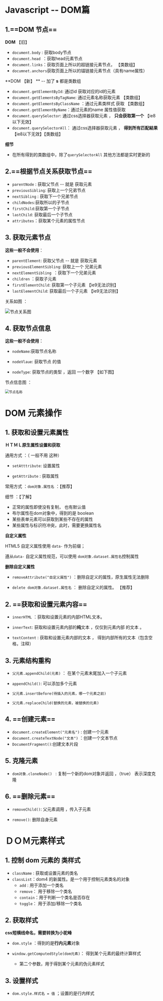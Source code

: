 # Javascript -- DOM篇

## 1.==DOM 节点==

**DOM** 【旧】

- `document.body` : 获取body节点
- `document.head `：获取head元素节点
- `document.links`：获取页面上所以的超链接元素节点， 【类数组】
- `documnet.anchors`获取页面上所以的锚链接元素节点（具有name属性）



**DOM 【新】 ** -- 加了 **s** 都是类数组 

- `document.getElementById`: 通过id 获取对应的id的元素
- `document.getElementsByTagName`: 通过元素名称获取元素 【类数组】
- `document.getElementsByClassName` ：通过元素类样式 获取 【类数组】
- `document.getElementByName`：通过元素的name 属性值获取
- `document.querySelector`: 通过css选择器获取元素 ， **只会获取第一个** 【ie8以下无效】
- `document.querySelectorAll`： 通过css选择器获取元素 ， **得到所有匹配結果**【ie8以下无效】【类数组】



**细节**

- 在所有得到的类数组中，除了`querySelectorAll` 其他方法都是实时更新的





## 2.==根据节点关系获取节点==

- `parentNode` : 获取父节点 -- 就是 获取元素
- `previousSibling`: 获取上一个兄弟节点
- `nextSibling` : 获取下一个兄弟节点
- `childNodes`:获取所以的子节点
- `firstChild`:获取第一个子节点
- `lastChild`: 获取最后一个子节点
- `attributes`：获取某个元素的属性节点



## 3. 获取元素节点 

**这些一般不会使用**：

- `parentElement`: 获取父节点  -- 就是 获取元素
- `previousElementSibling`: 获取上一个 兄弟元素
- `nextElementSibling `：获取下一个兄弟元素
- `children` ：获取子元素
- `firstElementChild`: 获取第一个子元素 【ie9无法识别】
- `lastElementChild`: 获取最后一个子元素 【ie9无法识别】



关系如图 ：

![节点关系图](D:\typora\JSmark\JSImage\节点关系图.png)





## 4. 获取节点信息

**这些一般不会使用**：

- `nodeName`:获取节点名称

- `nodeVlaue`: 获取节点 的值

- `nodeType`: 获取节点的类型 ，返回 一个数字 【如下图】 

  

节点信息图 ：

<img src="D:\typora\JSmark\JSImage\节点名称.png" alt="节点名称" style="zoom: 80%;" />





# DOM 元素操作

## 1. 获取和设置元素属性

**ＨＴＭＬ原生属性设置和获取**  

 通用方式 ：（ 一般不用 这种）

- `setAtttribute`: 设置属性

-  `getAttribute` :  获取属性



常用方式 ：`dom对象.属性名` ：【推荐】



细节 ：【了解】

- 正常的属性即使没有复制， 也有默认值
- 布尔属性在dom对象中，得到的是 boolean 
- 某些表单元素可以获取到某些不存在的属性
- 某些属性与标识符冲突，此时，需要更换属性名





**自定义属性**

HTML5 自定义属性使用 `data-` 作为前缀； 

遵从`data-` 自定义属性规范，可以使用 `dom对象.dataset.属性名`控制属性



**删除自定义属性**

- `removeAttribute("自定义属性")` ：删除自定义的属性，原生属性无法删除

- `delete dom对象.dataset.属性名` ：  删除自定义的属性。 【推荐】







## 2. ==获取和设置元素内容==

- `innerHTML` ：获取和设置元素的内部HTML文本。
- `innerText`: 获取和设置元素内部的**纯**文本 ，仅仅到元素内部 的文本 。

- `textContent` :  获取和设置元素内部的文本 ， 得到内部所有的文本（包含空格，注释）





## 3.  元素结构重构

- `父元素.appendChild(元素)` ： 在某个元素末尾加入一个子元素
- `appendChild()`: 可以添加多个元素

- `父元素.insertBefore(待插入的元素，哪一个元素之前)`

- `父元素.replaceChild(替换的元素，被替换的元素)`





## 4. ==创建元素==

- `document.createElement("元素名")` : 创建一个元素    
- `document.createTextNode("文本")` ：创建一个文本节点
- `DocumentFragment()`:创建文本片段





## 5. 克隆元素



- `dom对象.cloneNode() ` : 复制一个新的dom对象并返回 ，（true） 表示深度克隆





## 6. ==删除元素==

- `removeChild()`: 父元素调用 ，传入子元素

- `remove()`: 删除自身元素







# ＤＯＭ元素样式

## 1. 控制 dom 元素的 类样式

- `className` : 获取或设置元素的类名
- `classList`：dom4 的新属性。是一个用于控制元素类名的对象
  - `add` : 用于添加一个类名
  - `remove`： 用于移除一个类名
  - `contain`：用于判断一个类名是否存在
  - `toggle`： 用于添加/移除一个类名



## 2. 获取样式

**css短横线命名，需要转换为小驼峰**

- `dom.style` ：得到的是**行内元素**对象

- `window.getComputedStyle(dom元素)`： 得到某个元素的最终计算样式
  - 第二个参数，用于得到某个元素的伪元素样式



## 3. 设置样式

- `dom.style.样式名 = 值` ；设置的是行内样式 





